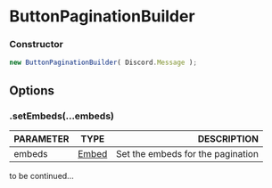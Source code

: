 # ButtonPaginationBuilder

### Constructor
```js
new ButtonPaginationBuilder( Discord.Message );
```

## Options

### .setEmbeds(...embeds)
| PARAMETER   |      TYPE      |DESCRIPTION|
|----------|:-------------:|------:|
| embeds |  [Embed](https://discord.js.org/#/docs/discord.js/stable/class/MessageEmbed) | Set the embeds for the pagination |

to be continued...
